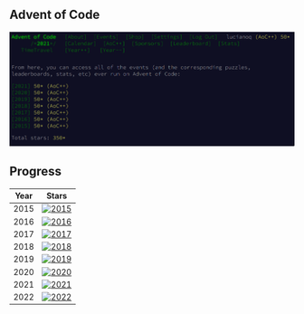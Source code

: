 ## Advent of Code

![350 stars](./350_stars.png)

## Progress

| Year | Stars                                                                                            |
|------|--------------------------------------------------------------------------------------------------|
| 2015 | [![2015](https://img.shields.io/badge/stars%20⭐-50-yellow)](https://adventofcode.com/2015/stats) |
| 2016 | [![2016](https://img.shields.io/badge/stars%20⭐-50-yellow)](https://adventofcode.com/2016/stats) |
| 2017 | [![2017](https://img.shields.io/badge/stars%20⭐-50-yellow)](https://adventofcode.com/2017/stats) |
| 2018 | [![2018](https://img.shields.io/badge/stars%20⭐-50-yellow)](https://adventofcode.com/2018/stats) |
| 2019 | [![2019](https://img.shields.io/badge/stars%20⭐-50-yellow)](https://adventofcode.com/2019/stats) |
| 2020 | [![2020](https://img.shields.io/badge/stars%20⭐-50-yellow)](https://adventofcode.com/2020/stats) |
| 2021 | [![2021](https://img.shields.io/badge/stars%20⭐-50-yellow)](https://adventofcode.com/2021/stats) |
| 2022 | [![2022](https://img.shields.io/badge/stars%20⭐-8-yellow)](https://adventofcode.com/2022/stats) |
